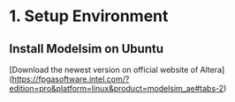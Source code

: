 # 1. Setup Environment
## Install Modelsim on Ubuntu
[Download the newest version on official website of Altera] (https://fpgasoftware.intel.com/?edition=pro&platform=linux&product=modelsim_ae#tabs-2)
